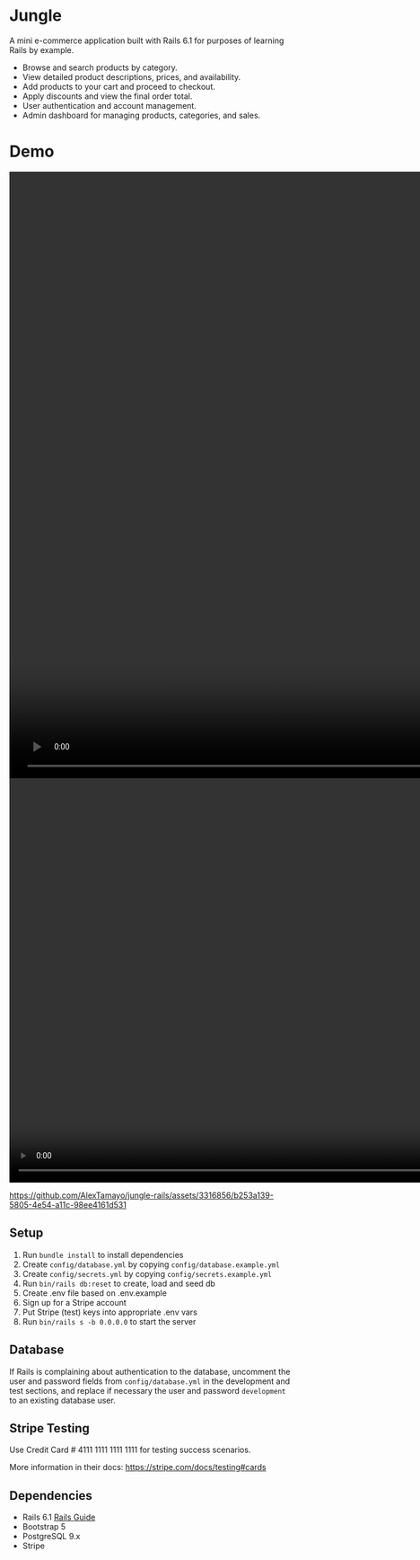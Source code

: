 # Jungle

A mini e-commerce application built with Rails 6.1 for purposes of learning Rails by example.

 * Browse and search products by category.
 * View detailed product descriptions, prices, and availability.
 * Add products to your cart and proceed to checkout.
 * Apply discounts and view the final order total.
 * User authentication and account management.
 * Admin dashboard for managing products, categories, and sales.

# Demo

<video width="1920" height="1080" controls>
  <source src="https://github.com/AlexTamayo/jungle-rails/blob/master/docs/README_assets/videos/video.mp4" type="video/mp4">
  Your browser does not support the video tag.
</video>

<video width="1280" height="720" controls>
  <source src="./docs/README_assets/videos/video.mp4" type="video/mp4">
  Your browser does not support the video tag.
</video>



https://github.com/AlexTamayo/jungle-rails/assets/3316856/b253a139-5805-4e54-a11c-98ee4161d531



## Setup

1. Run `bundle install` to install dependencies
2. Create `config/database.yml` by copying `config/database.example.yml`
3. Create `config/secrets.yml` by copying `config/secrets.example.yml`
4. Run `bin/rails db:reset` to create, load and seed db
5. Create .env file based on .env.example
6. Sign up for a Stripe account
7. Put Stripe (test) keys into appropriate .env vars
8. Run `bin/rails s -b 0.0.0.0` to start the server

## Database

If Rails is complaining about authentication to the database, uncomment the user and password fields from `config/database.yml` in the development and test sections, and replace if necessary the user and password `development` to an existing database user.

## Stripe Testing

Use Credit Card # 4111 1111 1111 1111 for testing success scenarios.

More information in their docs: <https://stripe.com/docs/testing#cards>

## Dependencies

- Rails 6.1 [Rails Guide](http://guides.rubyonrails.org/v6.1/)
- Bootstrap 5
- PostgreSQL 9.x
- Stripe


